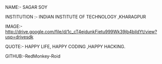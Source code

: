 NAME:- SAGAR SOY

INSTITUTION :- INDIAN INSTITUTE OF TECHNOLOGY ,KHARAGPUR

IMAGE:- http://drive.google.com/file/d/1c_cT4ejdunkFietu999Wk39jb4bildYt/view?usp=drivesdk

QUOTE:- HAPPY LIFE, HAPPY CODING ,HAPPY HACKING.

GITHUB:-RedMonkey-Roid
